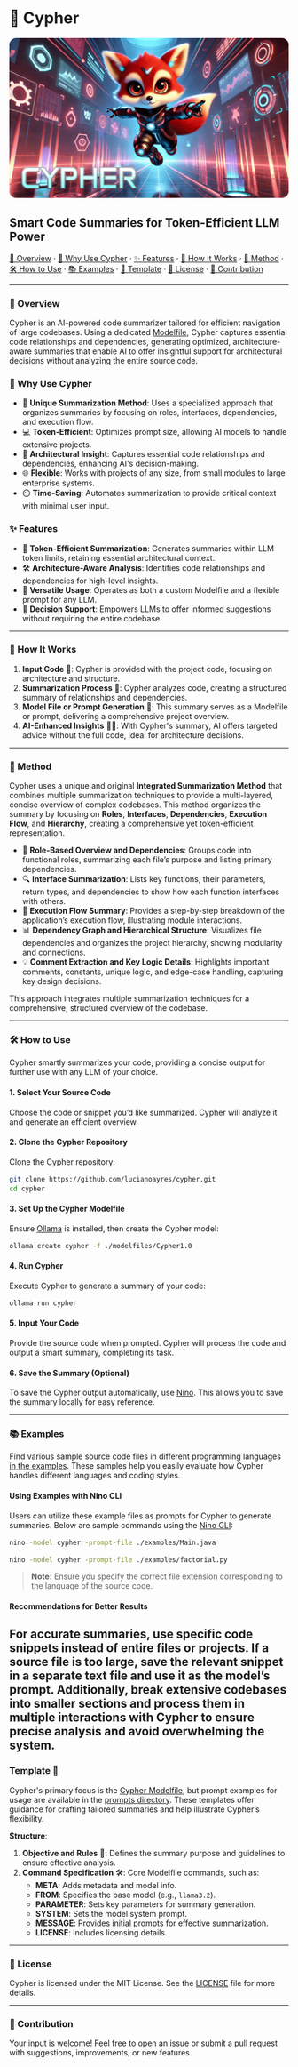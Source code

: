 # 🦊 Cypher

![Cypher Banner](https://github.com/lucianoayres/cypher/blob/main/images/banner_cypher.png?raw=true)

## Smart Code Summaries for Token-Efficient LLM Power

[🦾 Overview](#overview) · [🧠 Why Use Cypher](#why-use-cypher) · [✨ Features](#features) · [🚀 How It Works](#how-it-works) · [🧩 Method](#method) · [🛠️ How to Use](#how-to-use) · [📚 Examples](#examples) · [📄 Template](#template-) · [📄 License](#license) · [🤝 Contribution](#contribution)

---

### 🦾 Overview

Cypher is an AI-powered code summarizer tailored for efficient navigation of large codebases. Using a dedicated [Modelfile](./modelfiles/Cypher1.0), Cypher captures essential code relationships and dependencies, generating optimized, architecture-aware summaries that enable AI to offer insightful support for architectural decisions without analyzing the entire source code.

### 🧠 Why Use Cypher

-   🦊 **Unique Summarization Method**: Uses a specialized approach that organizes summaries by focusing on roles, interfaces, dependencies, and execution flow.
-   💻 **Token-Efficient**: Optimizes prompt size, allowing AI models to handle extensive projects.
-   🧩 **Architectural Insight**: Captures essential code relationships and dependencies, enhancing AI's decision-making.
-   🌐 **Flexible**: Works with projects of any size, from small modules to large enterprise systems.
-   ⏲️ **Time-Saving**: Automates summarization to provide critical context with minimal user input.

### ✨ Features

-   🧬 **Token-Efficient Summarization**: Generates summaries within LLM token limits, retaining essential architectural context.
-   🛠️ **Architecture-Aware Analysis**: Identifies code relationships and dependencies for high-level insights.
-   🔗 **Versatile Usage**: Operates as both a custom Modelfile and a flexible prompt for any LLM.
-   🔎 **Decision Support**: Empowers LLMs to offer informed suggestions without requiring the entire codebase.

---

### 🚀 How It Works

1. **Input Code** 📄: Cypher is provided with the project code, focusing on architecture and structure.
2. **Summarization Process** 🧬: Cypher analyzes code, creating a structured summary of relationships and dependencies.
3. **Model File or Prompt Generation** 🦾: This summary serves as a Modelfile or prompt, delivering a comprehensive project overview.
4. **AI-Enhanced Insights** 🧠✨: With Cypher's summary, AI offers targeted advice without the full code, ideal for architecture decisions.

---

### 🧩 Method

Cypher uses a unique and original **Integrated Summarization Method** that combines multiple summarization techniques to provide a multi-layered, concise overview of complex codebases. This method organizes the summary by focusing on **Roles**, **Interfaces**, **Dependencies**, **Execution Flow**, and **Hierarchy**, creating a comprehensive yet token-efficient representation.

-   🦊 **Role-Based Overview and Dependencies**: Groups code into functional roles, summarizing each file’s purpose and listing primary dependencies.
-   🔍 **Interface Summarization**: Lists key functions, their parameters, return types, and dependencies to show how each function interfaces with others.
-   🔄 **Execution Flow Summary**: Provides a step-by-step breakdown of the application’s execution flow, illustrating module interactions.
-   📊 **Dependency Graph and Hierarchical Structure**: Visualizes file dependencies and organizes the project hierarchy, showing modularity and connections.
-   💡 **Comment Extraction and Key Logic Details**: Highlights important comments, constants, unique logic, and edge-case handling, capturing key design decisions.

This approach integrates multiple summarization techniques for a comprehensive, structured overview of the codebase.

---

### 🛠️ How to Use

Cypher smartly summarizes your code, providing a concise output for further use with any LLM of your choice.

#### 1. Select Your Source Code

Choose the code or snippet you’d like summarized. Cypher will analyze it and generate an efficient overview.

#### 2. Clone the Cypher Repository

Clone the Cypher repository:

```bash
git clone https://github.com/lucianoayres/cypher.git
cd cypher
```

#### 3. Set Up the Cypher Modelfile

Ensure [Ollama](https://github.com/ollama/ollama) is installed, then create the Cypher model:

```bash
ollama create cypher -f ./modelfiles/Cypher1.0
```

#### 4. Run Cypher

Execute Cypher to generate a summary of your code:

```bash
ollama run cypher
```

#### 5. Input Your Code

Provide the source code when prompted. Cypher will process the code and output a smart summary, completing its task.

#### 6. Save the Summary (Optional)

To save the Cypher output automatically, use [Nino](https://github.com/lucianoayres/nino-cli). This allows you to save the summary locally for easy reference.

---

### 📚 Examples

Find various sample source code files in different programming languages [in the examples](./examples). These samples help you easily evaluate how Cypher handles different languages and coding styles.

#### Using Examples with Nino CLI

Users can utilize these example files as prompts for Cypher to generate summaries. Below are sample commands using the [Nino CLI](https://github.com/lucianoayres/nino-cli):

```bash
nino -model cypher -prompt-file ./examples/Main.java
```

```bash
nino -model cypher -prompt-file ./examples/factorial.py
```

> **Note:** Ensure you specify the correct file extension corresponding to the language of the source code.

#### Recommendations for Better Results

## For accurate summaries, use specific code snippets instead of entire files or projects. If a source file is too large, save the relevant snippet in a separate text file and use it as the model’s prompt. Additionally, break extensive codebases into smaller sections and process them in multiple interactions with Cypher to ensure precise analysis and avoid overwhelming the system.

### Template 📄

Cypher's primary focus is the [Cypher Modelfile](./modelfiles/Cypher1.0), but prompt examples for usage are available in the [prompts directory](./prompts). These templates offer guidance for crafting tailored summaries and help illustrate Cypher’s flexibility.

**Structure**:

1. **Objective and Rules** 📜: Defines the summary purpose and guidelines to ensure effective analysis.
2. **Command Specification** 🛠️: Core Modelfile commands, such as:
    - **META**: Adds metadata and model info.
    - **FROM**: Specifies the base model (e.g., `llama3.2`).
    - **PARAMETER**: Sets key parameters for summary generation.
    - **SYSTEM**: Sets the model system prompt.
    - **MESSAGE**: Provides initial prompts for effective summarization.
    - **LICENSE**: Includes licensing details.

---

### 📄 License

Cypher is licensed under the MIT License. See the [LICENSE](LICENSE) file for more details.

---

### 🤝 Contribution

Your input is welcome! Feel free to open an issue or submit a pull request with suggestions, improvements, or new features.
